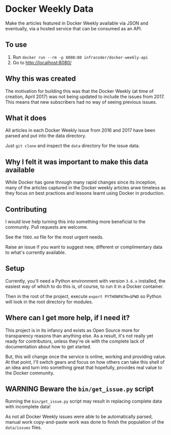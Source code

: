 # Docker Weekly Data

Make the articles featured in Docker Weekly available via JSON and eventually, via a hosted service that can be consumed as an API.

## To use

1. Run `docker run --rm -p 8080:80 infracoder/docker-weekly-api`
1. Go to [http://localhost:8080/](http://localhost:8080/)

## Why this was created

The motivation for building this was that the Docker Weekly (at time of creation, April 2017) was not being updated
to include the issues from 2017. This means that new subscribers had no way of seeing previous issues.

## What it does

All articles in each Docker Weekly issue from 2016 and 2017 have been parsed and put into the data directory.

Just `git clone` and inspect the `data` directory for the issue data.

## Why I felt it was important to make this data available

While Docker has gone through many rapid changes since its inception, many of the articles captured in the Docker weekly
articles arwe timeless as they focus on best practices and lessons learnt using Docker in production.

## Contributing

I would love help turning this into something more beneficial to the community. Pull requests are welcome.

See the `TODO.md` file for the most urgent needs.

Raise an issue if you want to suggest new, different or complimentary data to what's currently available.

## Setup

Currently, you'll need a Python environment with version `3.6.x` installed, the easiest way of which to do this is, of
 course, to run it in a Docker container.

Then in the root of the project, execute `export PYTHONPATH=$PWD` so Python will look in the root directory for modules.

## Where can I get more help, if I need it?

This project is in its infancy and exists as Open Source more for transparency reasons than anything else. As a result, it's not really yet ready for contributors, unless they're ok with the complete lack of documentation about how to get started.

But, this will change once the service is online, working and providing value. At that point, I'll switch gears and focus on how others can take this shell of an idea and turn into something great that hopefully, provides real value to the Docker community.

## WARNING Beware the `bin/get_issue.py` script

Running the `bin/get_issue.py` script may result in replacing complete data with incomplete data!

As not all Docker Weekly issues were able to be automatically parsed, manual work copy-and-paste work was done to finish the population of the `data/issues` files.
